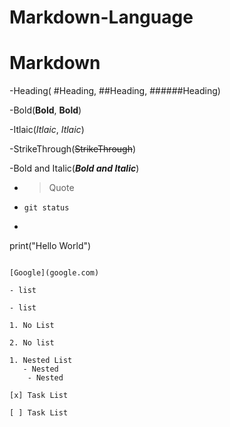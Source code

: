 # Markdown-Language

# Markdown

-Heading( #Heading, ##Heading, ######Heading)

-Bold(**Bold**, __Bold__)

-Itlaic(*Itlaic*, _Itlaic_)

-StrikeThrough(~~StrikeThrough~~)

-Bold and Italic(***Bold and Italic***)

- >Quote

- `git status`

- ```CODES
print("Hello World")
```

[Google](google.com)

- list

- list

1. No List

2. No list

1. Nested List
   - Nested
    - Nested

[x] Task List

[ ] Task List
